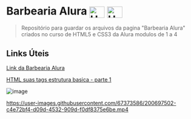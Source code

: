 # Barbearia Alura <img align="center" alt="Ubiratan-Jv" height="30" width="40" img src="https://cdn.jsdelivr.net/gh/devicons/devicon/icons/html5/html5-original-wordmark.svg" /> <img align="center" alt="Ubiratan-Jv" height="30" width="40" img src="https://cdn.jsdelivr.net/gh/devicons/devicon/icons/css3/css3-original-wordmark.svg" />

> Repositório para guardar os arquivos da pagina "Barbearia Alura" criados no curso de HTML5 e CSS3 da Alura modulos de 1 a 4
 
 ## Links Úteis
 [Link da Barbearia Alura](https://curso-de-html-5-e-css-3.vercel.app/index.html)
 
 [HTML suas tags estrutura basica - parte 1](https://www.alura.com.br/artigos/o-que-e-html-suas-tags-parte-1-estrutura-basica)
 
  
![image](https://user-images.githubusercontent.com/67373586/200919409-9b7cc894-70e9-43fb-bca5-c620b8856524.png)


https://user-images.githubusercontent.com/67373586/200697502-c4e72bf4-d09d-4532-909d-f0df8375e6be.mp4

 

          
